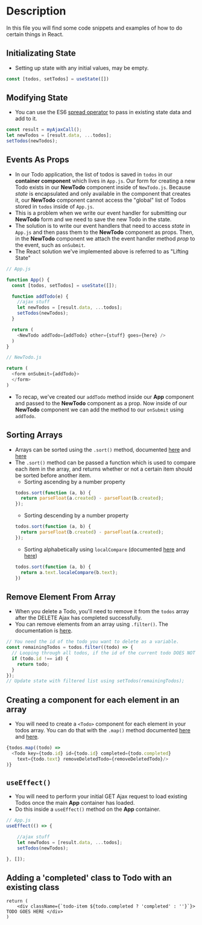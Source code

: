 # Description
In this file you will find some code snippets and examples of how to do certain things in React.

## Initializating State
- Setting up state with any initial values, may be empty.
```javascript
const [todos, setTodos] = useState([])
```
## Modifying State
- You can use the ES6 [spread operator](https://developer.mozilla.org/en-US/docs/Web/JavaScript/Reference/Operators/Spread_syntax) to pass in existing state data and add to it.
```javascript
const result = myAjaxCall();
let newTodos = [result.data, ...todos];
setTodos(newTodos);
```

## Events As Props
- In our Todo application, the list of todos is saved in `todos` in our **container component** which lives in `App.js`. Our form for creating a new Todo exists in our **NewTodo** component inside of `NewTodo.js`. Because _state_ is encapsulated and only available in the component that creates it, our **NewTodo** component cannot access the "global" list of Todos stored in `todos` inside of `App.js`.
- This is a problem when we write our event handler for submitting our **NewTodo** form and we need to save the new Todo in the state.
- The solution is to write our event handlers that need to access _state_ in `App.js` and then pass them to the **NewTodo** component as props. Then, in the **NewTodo** component we attach the event handler method _prop_ to the event, such as `onSubmit`.
- The React solution we've implemented above is referred to as "Lifting State"
```javascript
// App.js

function App() {
  const [todos, setTodos] = useState([]);

  function addTodo(e) {
    //ajax stuff
    let newTodos = [result.data, ...todos];
    setTodos(newTodos);
  }

  return (
    <NewTodo addTodo={addTodo} other={stuff} goes={here} />
  )
}
```

```javascript
// NewTodo.js

return (
  <form onSubmit={addTodo}>
  </form>
)
```

- To recap, we've created our `addTodo` method inside our **App** component and passed to the **NewTodo** component as a prop. Now inside of our **NewTodo** component we can add the method to our `onSubmit` using `addTodo`.

## Sorting Arrays
- Arrays can be sorted using the `.sort()` method, documented [here](https://developer.mozilla.org/en-US/docs/Web/JavaScript/Reference/Global_Objects/Array/sort) and [here](https://www.w3schools.com/jsref/jsref_sort.asp)
- The `.sort()` method can be passed a function which is used to compare each item in the array, and returns whether or not a certain item should be sorted before another item.
  - Sorting ascending by a number property
  ```javascript
  todos.sort(function (a, b) {
    return parseFloat(a.created) - parseFloat(b.created);
  });
  ```
  - Sorting descending by a number property
  ```javascript
  todos.sort(function (a, b) {
    return parseFloat(b.created) - parseFloat(a.created);
  });
  ```
  - Sorting alphabetically using `localCompare` (documented [here](https://developer.mozilla.org/en-US/docs/Web/JavaScript/Reference/Global_Objects/String/localeCompare) and [here](https://www.w3schools.com/jsref/jsref_localecompare.asp))
  ```javascript
  todos.sort(function (a, b) {
    return a.text.localeCompare(b.text);
  })
  ```
## Remove Element From Array
- When you delete a Todo, you'll need to remove it from the `todos` array after the DELETE Ajax has completed successfully.
- You can remove elements from an array using `.filter()`. The documentation is [here](https://developer.mozilla.org/en-US/docs/Web/JavaScript/Reference/Global_Objects/Array/filter).
```javascript
// You need the id of the todo you want to delete as a variable.
const remainingTodos = todos.filter((todo) => {
  // Looping through all todos, if the id of the current todo DOES NOT equal the id of the todo we want to delete, keep it
  if (todo.id !== id) {
    return todo;
  }
});
// Update state with filtered list using setTodos(remainingTodos);
```
## Creating a component for each element in an array
- You will need to create a `<Todo>` component for each element in your todos array. You can do that with the `.map()` method documented [here](https://developer.mozilla.org/en-US/docs/Web/JavaScript/Reference/Global_Objects/Array/map) and [here](https://www.w3schools.com/jsref/jsref_map.asp).
```javascript
{todos.map((todo) =>
  <Todo key={todo.id} id={todo.id} completed={todo.completed}
    text={todo.text} removeDeletedTodo={removeDeletedTodo}/>
)}
```

## `useEffect()`
- You will need to perform your initial GET Ajax request to load existing Todos once the main **App** container has loaded.
- Do this inside a `useEffect()` method on the **App** container.

```javascript
// App.js
useEffect(() => {

    //ajax stuff
    let newTodos = [result.data, ...todos];
    setTodos(newTodos);

}, []);
```

## Adding a 'completed' class to Todo with an existing class
```
return (
    <div className={`todo-item ${todo.completed ? 'completed' : ''}`}> TODO GOES HERE </div> 
)
```